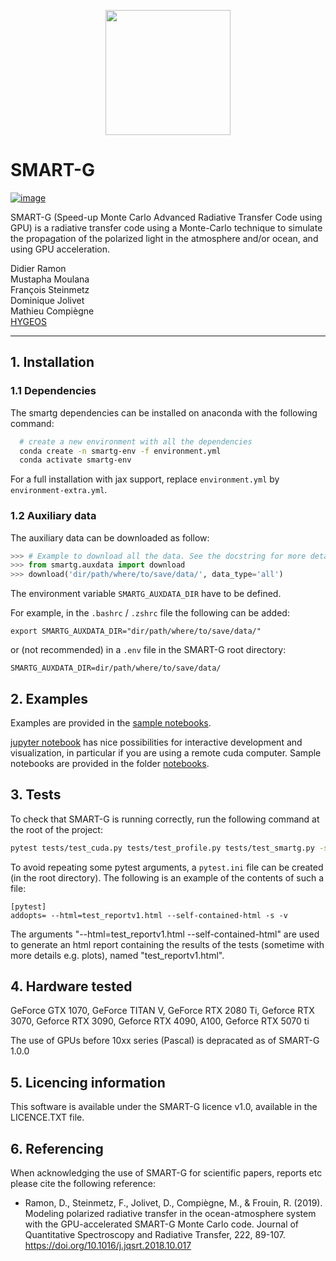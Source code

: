 <p align="center">
<img src="https://hygeos.com/wp-content/uploads/2023/02/SMART-G-300x300.png" width="200">
</p>

SMART-G
=======

[![image](https://img.shields.io/badge/DOI-10.1038%2Fs41586--020--2649--2-blue)](
https://doi.org/10.1016/j.jqsrt.2018.10.017)

SMART-G (Speed-up Monte Carlo Advanced Radiative Transfer Code using GPU) is a radiative transfer code using a Monte-Carlo technique to simulate the propagation of the polarized light in the atmosphere and/or ocean, and using GPU acceleration.

Didier Ramon  
Mustapha Moulana  
François Steinmetz  
Dominique Jolivet  
Mathieu Compiègne  
[HYGEOS](https://hygeos.com/en/)

----------------------------------------------------------------------  


## 1. Installation

### 1.1 Dependencies

The smartg dependencies can be installed on anaconda with the following command:

```bash
  # create a new environment with all the dependencies
  conda create -n smartg-env -f environment.yml
  conda activate smartg-env
```

For a full installation with jax support, replace `environment.yml` by `environment-extra.yml`.

### 1.2 Auxiliary data

The auxiliary data can be downloaded as follow:

```python
>>> # Example to download all the data. See the docstring for more details.
>>> from smartg.auxdata import download
>>> download('dir/path/where/to/save/data/', data_type='all')
```

The environment variable `SMARTG_AUXDATA_DIR` have to be defined.

For example, in the `.bashrc` / `.zshrc` file the following can be added:

```
export SMARTG_AUXDATA_DIR="dir/path/where/to/save/data/"
```

or (not recommended) in a `.env` file in the SMART-G root directory:

```
SMARTG_AUXDATA_DIR=dir/path/where/to/save/data/
```


## 2. Examples

Examples are provided in the [sample notebooks](notebooks).

[jupyter notebook](http://jupyter.org) has nice possibilities for interactive development and visualization, in particular if you are using a remote cuda computer. Sample notebooks are provided in the folder [notebooks](notebooks).

## 3. Tests

To check that SMART-G is running correctly, run the following command at the root of the project:

```bash
pytest tests/test_cuda.py tests/test_profile.py tests/test_smartg.py -s -v
```

To avoid repeating some pytest arguments, a `pytest.ini` file can be created (in the root directory). The following is an example of the contents of such a file:
```
[pytest]
addopts= --html=test_reportv1.html --self-contained-html -s -v
```
The arguments "--html=test_reportv1.html --self-contained-html" are used to generate an html report containing the results of the tests (sometime with more details e.g. plots), named "test_reportv1.html".

## 4. Hardware tested

GeForce GTX 1070, GeForce TITAN V, GeForce RTX 2080 Ti, Geforce RTX 3070, Geforce RTX 3090, Geforce RTX 4090, A100, Geforce RTX 5070 ti

The use of GPUs before 10xx series (Pascal) is depracated as of SMART-G 1.0.0

## 5. Licencing information

This software is available under the SMART-G licence v1.0, available in the LICENCE.TXT file.

## 6. Referencing

When acknowledging the use of SMART-G for scientific papers, reports etc please cite the following reference:

* Ramon, D., Steinmetz, F., Jolivet, D., Compiègne, M., & Frouin, R. (2019). Modeling polarized radiative
  transfer in the ocean-atmosphere system with the GPU-accelerated SMART-G Monte Carlo code.
  Journal of Quantitative Spectroscopy and Radiative Transfer, 222, 89-107. https://doi.org/10.1016/j.jqsrt.2018.10.017

